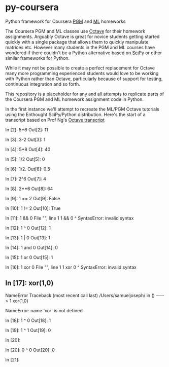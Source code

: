 py-coursera
===========

Python framework for Coursera [PGM](https://www.coursera.org/course/pgm) and [ML](https://www.coursera.org/course/ml) homeworks

The Coursera PGM and ML classes use [Octave](http://www.gnu.org/software/octave/) for their homework assignments.  Arguably Octave is great for novice students getting started quickly with a single package that allows them to quickly manipulate matrices etc.  However many students in the PGM and ML courses have wondered if there couldn't be a Python alternative based on [SciPy](http://www.scipy.org/) or other similar frameworks for Python.

While it may not be possible to create a perfect replacement for Octave many more programming experienced students would love to be working with Python rather than Octave, particularly because of support for testing, continuous integration and so forth.

This repository is a placeholder for any and all attempts to replicate parts of the Coursera PGM and ML homework assignment code in Python.

In the first instance we'll attempt to recreate the ML/PGM Octave tutorials using the Enthought SciPy/Python distribution.  Here's the start of a transcript based on Prof Ng's [Octave transcript](http://spark-university.s3.amazonaws.com/stanford-pgm/slides/octave_session.m)

In [2]: 5+6
Out[2]: 11

In [3]: 3-2
Out[3]: 1

In [4]: 5*8
Out[4]: 40

In [5]: 1/2
Out[5]: 0

In [6]: 1/2.
Out[6]: 0.5

In [7]: 2^6
Out[7]: 4

In [8]: 2**6
Out[8]: 64

In [9]: 1 == 2
Out[9]: False

In [10]: 1 != 2
Out[10]: True

In [11]: 1 && 0
  File "<ipython-input-11-50139b8f39e2>", line 1
    1 && 0
       ^
SyntaxError: invalid syntax


In [12]: 1 ^ 0
Out[12]: 1

In [13]: 1 | 0
Out[13]: 1

In [14]: 1 and 0
Out[14]: 0

In [15]: 1 or 0
Out[15]: 1

In [16]: 1 xor 0
  File "<ipython-input-16-50393c29d02c>", line 1
    1 xor 0
        ^
SyntaxError: invalid syntax


In [17]: xor(1,0)
---------------------------------------------------------------------------
NameError                                 Traceback (most recent call last)
/Users/samueljoseph/<ipython-input-17-0c49018d60ba> in <module>()
----> 1 xor(1,0)

NameError: name 'xor' is not defined

In [18]: 1 ^ 0
Out[18]: 1

In [19]: 1 ^ 1
Out[19]: 0

In [20]: 

In [20]: 0 ^ 0
Out[20]: 0

In [21]: 
